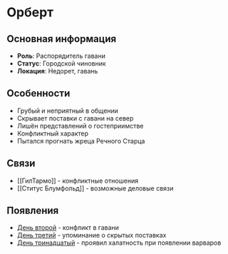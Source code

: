 # Орберт

## Основная информация
- **Роль**: Распорядитель гавани
- **Статус**: Городской чиновник
- **Локация**: Недорет, гавань

## Особенности
- Грубый и неприятный в общении
- Скрывает поставки с гавани на север
- Лишён представлений о гостеприимстве
- Конфликтный характер
- Пытался прогнать жреца Речного Старца

## Связи
- [[ГилТармо]] - конфликтные отношения
- [[Ститус Блумфольд]] - возможные деловые связи

## Появления
- [День второй](obsidian://open?vault=Project%20LUX&file=%D0%9E%D1%82%D1%87%D0%B5%D1%82%D1%8B%2F%D0%94%D0%B5%D0%BD%D1%8C%20%D0%B2%D1%82%D0%BE%D1%80%D0%BE%D0%B9) - конфликт в гавани
- [День третий](obsidian://open?vault=Project%20LUX&file=%D0%9E%D1%82%D1%87%D0%B5%D1%82%D1%8B%2F%D0%94%D0%B5%D0%BD%D1%8C%20%D1%82%D1%80%D0%B5%D1%82%D0%B8%D0%B9) - упоминание о скрытых поставках
- [День тринадцатый](obsidian://open?vault=Project%20LUX&file=%D0%9E%D1%82%D1%87%D0%B5%D1%82%D1%8B%2F%D0%94%D0%B5%D0%BD%D1%8C%20%D1%82%D1%80%D0%B8%D0%BD%D0%B0%D0%B4%D1%86%D0%B0%D1%82%D1%8B%D0%B9) - проявил халатность при появлении варваров 